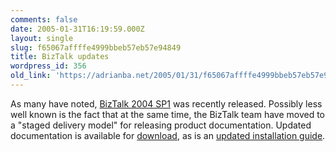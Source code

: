 ```yaml
---
comments: false
date: 2005-01-31T16:19:59.000Z
layout: single
slug: f65067affffe4999bbeb57eb57e94849
title: BizTalk updates
wordpress_id: 356
old_link: 'https://adrianba.net/2005/01/31/f65067affffe4999bbeb57eb57e94849/'
---
```

As many have noted,
[
BizTalk 2004 SP1](http://www.microsoft.com/downloads/details.aspx?displaylang=en&FamilyID=f4a5ab9e-d599-4cc8-abdf-ae6ae68bac3d) was recently released. Possibly less well
known is the fact that at the same time, the BizTalk team have
moved to a "staged delivery model" for releasing product
documentation. Updated documentation is available for
[
download](http://www.microsoft.com/downloads/details.aspx?familyid=cdd47461-f4e2-4bc6-b5c2-2018aff2823d&displaylang=en), as is an
[
updated installation guide](http://www.microsoft.com/downloads/details.aspx?familyid=32ff7d19-9e25-44ce-8a8c-03e3eb5d726f&displaylang=en).
